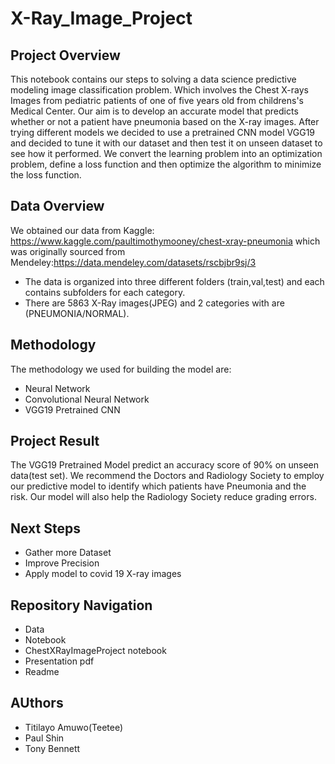 # X-Ray_Image_Project

## Project Overview
This notebook contains our steps to solving a data science predictive modeling image classification problem. Which involves the Chest X-rays Images from pediatric patients of one of five years old from childrens's Medical Center. Our aim is to develop an accurate model that predicts whether or not a patient have pneumonia based on the X-ray images. After trying different models we decided to use a pretrained CNN model VGG19 and decided to tune it with our dataset and then test it on unseen dataset to see how it performed. We convert the learning problem into an optimization problem, define a loss function and then optimize the algorithm to minimize the loss function.

## Data Overview
We obtained our data from Kaggle: https://www.kaggle.com/paultimothymooney/chest-xray-pneumonia which was originally sourced from Mendeley:https://data.mendeley.com/datasets/rscbjbr9sj/3
- The data is organized into three different folders (train,val,test) and each contains subfolders for each category. 
- There are 5863 X-Ray images(JPEG) and 2 categories with are (PNEUMONIA/NORMAL).

## Methodology
The methodology we used for building the model are:
- Neural Network 
- Convolutional Neural Network
- VGG19 Pretrained CNN 

## Project Result
The VGG19 Pretrained Model predict an accuracy score of 90% on unseen data(test set). We recommend the Doctors and Radiology Society to employ our predictive model to identify which patients have Pneumonia and the risk. Our model will also help the Radiology Society reduce grading errors.

## Next Steps
- Gather more Dataset
- Improve Precision
- Apply model to covid 19 X-ray images

## Repository Navigation
- Data
- Notebook
- ChestXRayImageProject notebook
- Presentation pdf
- Readme

## AUthors
- Titilayo Amuwo(Teetee)
- Paul Shin
- Tony Bennett
